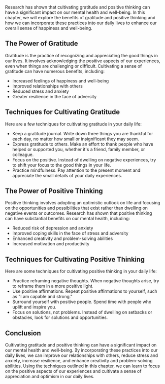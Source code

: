 
Research has shown that cultivating gratitude and positive thinking can have a significant impact on our mental health and well-being. In this chapter, we will explore the benefits of gratitude and positive thinking and how we can incorporate these practices into our daily lives to enhance our overall sense of happiness and well-being.

The Power of Gratitude
----------------------

Gratitude is the practice of recognizing and appreciating the good things in our lives. It involves acknowledging the positive aspects of our experiences, even when things are challenging or difficult. Cultivating a sense of gratitude can have numerous benefits, including:

* Increased feelings of happiness and well-being
* Improved relationships with others
* Reduced stress and anxiety
* Greater resilience in the face of adversity

Techniques for Cultivating Gratitude
------------------------------------

Here are a few techniques for cultivating gratitude in your daily life:

* Keep a gratitude journal. Write down three things you are thankful for each day, no matter how small or insignificant they may seem.
* Express gratitude to others. Make an effort to thank people who have helped or supported you, whether it's a friend, family member, or colleague.
* Focus on the positive. Instead of dwelling on negative experiences, try to shift your focus to the good things in your life.
* Practice mindfulness. Pay attention to the present moment and appreciate the small details of your daily experiences.

The Power of Positive Thinking
------------------------------

Positive thinking involves adopting an optimistic outlook on life and focusing on the opportunities and possibilities that exist rather than dwelling on negative events or outcomes. Research has shown that positive thinking can have substantial benefits on our mental health, including:

* Reduced risk of depression and anxiety
* Improved coping skills in the face of stress and adversity
* Enhanced creativity and problem-solving abilities
* Increased motivation and productivity

Techniques for Cultivating Positive Thinking
--------------------------------------------

Here are some techniques for cultivating positive thinking in your daily life:

* Practice reframing negative thoughts. When negative thoughts arise, try to reframe them in a more positive light.
* Use positive affirmations. Repeat positive affirmations to yourself, such as "I am capable and strong."
* Surround yourself with positive people. Spend time with people who uplift and inspire you.
* Focus on solutions, not problems. Instead of dwelling on setbacks or obstacles, look for solutions and opportunities.

Conclusion
----------

Cultivating gratitude and positive thinking can have a significant impact on our mental health and well-being. By incorporating these practices into our daily lives, we can improve our relationships with others, reduce stress and anxiety, increase resilience, and enhance creativity and problem-solving abilities. Using the techniques outlined in this chapter, we can learn to focus on the positive aspects of our experiences and cultivate a sense of appreciation and optimism in our daily lives.
